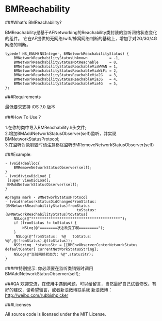 # BMReachability

###What's BMReachability?

BMReachability是基于AFNetworking的Reachability类封装的监听网络状态变化的组件。
它在AF提供的无网络/wifi/蜂窝网络判断的基础上，增加了对2G/3G/4G网络的判断。

	typedef NS_ENUM(NSInteger, BMNetworkReachabilityStatus) {
    	BMNetworkReachabilityStatusUnknown          = -1,
    	BMNetworkReachabilityStatusNotReachable     = 0,
    	BMNetworkReachabilityStatusReachableViaWWAN = 1,
    	BMNetworkReachabilityStatusReachableViaWiFi = 2,
    	BMNetworkReachabilityStatusReachableVia2G   = 3,
    	BMNetworkReachabilityStatusReachableVia3G   = 4,
    	BMNetworkReachabilityStatusReachableVia4G   = 5,
	};

###Requirements

最低要求支持 iOS 7.0 版本


###How To Use？

1.在你的类中导入BMReachability.h头文件;  
2.增加BMAddNetworkStatusObserver(self)监听，并实现BMNetworkStatusProtocol;  
3.在监听对象销毁时请注意移除监听BMRemoveNetworkStatusObserver(self)

###Example:

	- (void)dealloc{
    	BMRemoveNetworkStatusObserver(self);
	}
	- (void)viewDidLoad {
   	 [super viewDidLoad];
   	 BMAddNetworkStatusObserver(self);
	}
	
	#pragma mark - BMNetworkStatusProtocol
	- (void)networkStatusDidChangedFromStatus:(BMNetworkReachabilityStatus)fromStatus
                            	     toStatus:(BMNetworkReachabilityStatus)toStatus{
      	NSLog(@"*****************************************");
      	if (fromStatus != toStatus) { 
        	NSLog(@"========状态改变了啊=========");
      	}
     	 NSLog(@"fromStatus:  %@   toStatus: %@",@(fromStatus),@(toStatus));
      	NSString  *statusStr = [[BMEnvObserverCenterNetworkStatus defaultCenter] currentNetWorkStatusString];
      	NSLog(@"当前网络状态为: %@",statusStr);
	}

#####特别提示: 你必须要在监听类销毁时调用BMAddNetworkStatusObserver(self);

###QA
欢迎交流，在使用中遇到问题，可以给留言，当然最好自己试着修改，有好的建议，请希望留言，或者新浪微博联系我
新浪微博：http://weibo.com/rubbishpicker

###Licenses

All source code is licensed under the MIT License.
